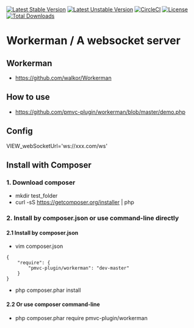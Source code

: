 [![Latest Stable Version](https://poser.pugx.org/pmvc-plugin/workerman/v/stable)](https://packagist.org/packages/pmvc-plugin/workerman) 
[![Latest Unstable Version](https://poser.pugx.org/pmvc-plugin/workerman/v/unstable)](https://packagist.org/packages/pmvc-plugin/workerman) 
[![CircleCI](https://circleci.com/gh/pmvc-plugin/workerman/tree/master.svg?style=svg)](https://circleci.com/gh/pmvc-plugin/workerman/tree/master)
[![License](https://poser.pugx.org/pmvc-plugin/workerman/license)](https://packagist.org/packages/pmvc-plugin/workerman)
[![Total Downloads](https://poser.pugx.org/pmvc-plugin/workerman/downloads)](https://packagist.org/packages/pmvc-plugin/workerman) 

Workerman / A websocket server
===============

## Workerman
   * https://github.com/walkor/Workerman

## How to use
   * https://github.com/pmvc-plugin/workerman/blob/master/demo.php

## Config
VIEW_webSocketUrl='ws://xxx.com/ws'

## Install with Composer
### 1. Download composer
   * mkdir test_folder
   * curl -sS https://getcomposer.org/installer | php

### 2. Install by composer.json or use command-line directly
#### 2.1 Install by composer.json
   * vim composer.json
```
{
    "require": {
        "pmvc-plugin/workerman": "dev-master"
    }
}
```
   * php composer.phar install

#### 2.2 Or use composer command-line
   * php composer.phar require pmvc-plugin/workerman

